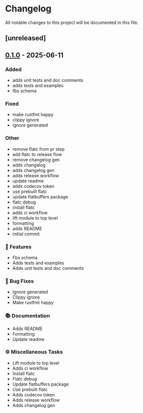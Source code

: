 # Changelog

All notable changes to this project will be documented in this file.

## [unreleased]

## [0.1.0](https://github.com/thegenem0/metrovector/releases/tag/v0.1.0) - 2025-06-11

### Added

- adds unit tests and doc comments
- adds tests and examples
- fbs schema

### Fixed

- make rustfmt happy
- clippy ignore
- ignore generated

### Other

- remove flatc from pr step
- add flatc to release flow
- remove changelog gen
- adds changelog
- adds changelog gen
- adds release workflow
- update readme
- adds codecov token
- use prebuilt flatc
- update flatbuffers package
- flatc debug
- install flatc
- adds ci workflow
- lift module to top level
- formatting
- adds README
- initial commit

### 🚀 Features

- Fbs schema
- Adds tests and examples
- Adds unit tests and doc comments

### 🐛 Bug Fixes

- Ignore generated
- Clippy ignore
- Make rustfmt happy

### 📚 Documentation

- Adds README
- Formatting
- Update readme

### ⚙️ Miscellaneous Tasks

- Lift module to top level
- Adds ci workflow
- Install flatc
- Flatc debug
- Update flatbuffers package
- Use prebuilt flatc
- Adds codecov token
- Adds release workflow
- Adds changelog gen

<!-- generated by git-cliff -->
